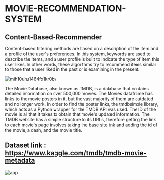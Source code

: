 # MOVIE-RECOMMENDATION-SYSTEM

## Content-Based-Recommender
Content-based filtering methods are based on a description of the item and a profile of the user's preferences. In this system, keywords are used to describe the items, and a user profile is built to indicate the type of item this user likes. In other words, these algorithms try to recommend items similar to those that a user liked in the past or is examining in the present.

![mih10uhu1464fx1kr0by](https://user-images.githubusercontent.com/88396377/144169577-01fae562-0c82-4a42-bbb9-ec0657db8e75.jpg)

The Movie Database, also known as TMDB, is a database that contains detailed information on over 500,000 movies. The Movies dataframe has links to the movie posters in it, but the vast majority of them are outdated and no longer work. In order to find the poster links, the tmdbsimple library, which acts as a Python wrapper for the TMDB API was used. The ID of the movie is all that it takes to obtain that movie's updated information. The TMDB website has a simple structure to its URLs, therefore getting the link to each movie's page involves taking the base site link and adding the id of the movie, a dash, and the movie title.

## Dataset link : https://www.kaggle.com/tmdb/tmdb-movie-metadata

![app](https://user-images.githubusercontent.com/88396377/144170825-96635daa-e1ca-42f0-af99-d855f570a343.PNG)
